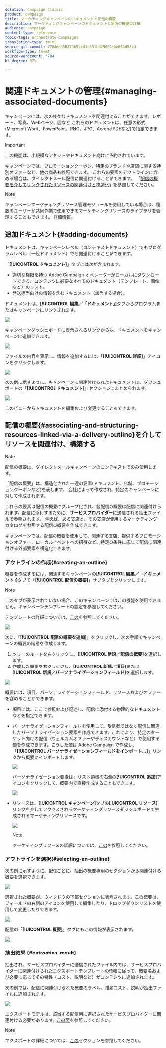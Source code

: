 ```yaml
---
solution: Campaign Classic
product: campaign
title: マーケティングキャンペーンのドキュメントと配信の概要
description: マーケティングキャンペーンのドキュメントと配信の概要の詳細
audience: campaign
content-type: reference
topic-tags: orchestrate-campaigns
translation-type: tm+mt
source-git-commit: 278dec636373b5ccd3b631bd29607ebe894d53c3
workflow-type: tm+mt
source-wordcount: '784'
ht-degree: 67%

---
```



# 関連ドキュメントの管理{#managing-associated-documents}

キャンペーンには、次の様々なドキュメントを関連付けることができます。レポート、写真、Webページ、図など これらのドキュメントは、任意の形式(Microsoft Word、PowerPoint、PNG、JPG、AcrobatPDFなど)で指定できます。

>[!IMPORTANT]
>
>この機能は、小規模なアセットやドキュメント向けに予約されています。

キャンペーンでは、プロモーションクーポン、特定のブランドや店舗に関する特別オファーなど、他の商品も参照できます。 これらの要素をアウトラインに含める場合は、ダイレクトメール配信に関連付けることができます。 「[配信の概要を介してリンクされたリソースの関連付けと構造化](#associating-and-structuring-resources-linked-via-a-delivery-outline)」を参照してください。

>[!NOTE]
>
>キャンペーンマーケティングリソース管理モジュールを使用している場合は、複数のユーザーが共同作業で使用できるマーケティングリソースのライブラリを管理することもできます。 [詳細情報](../../campaign/using/managing-marketing-resources.md)。

## 追加ドキュメント{#adding-documents}

ドキュメントは、キャンペーンレベル（コンテキストドキュメント）でもプログラムレベル（一般ドキュメント）でも関連付けることができます。

「**[!UICONTROL ドキュメント]**」タブには次が含まれます。

* 適切な権限を持つ Adobe Campaign オペレーターがローカルにダウンロードできる、コンテンツに必要なすべてのドキュメント（テンプレート、画像など）のリスト。
* 発送担当向けの情報を含むドキュメント（該当する場合）。

ドキュメントは、**[!UICONTROL 編集／「ドキュメント」]**&#x200B;タブからプログラムまたはキャンペーンにリンクされます。

![](assets/s_ncs_user_op_add_document.png)

キャンペーンダッシュボードに表示されるリンクからも、ドキュメントをキャンペーンに追加できます。

![](assets/add_a_document_in_op.png)

ファイルの内容を表示し、情報を追加するには、「**[!UICONTROL 詳細]**」アイコンをクリックします。

![](assets/s_ncs_user_op_add_document_details.png)

次の例に示すように、キャンペーンに関連付けられたドキュメントは、ダッシュボードの「**[!UICONTROL ドキュメント]**」セクションにまとめられます。

![](assets/s_ncs_user_op_edit_document.png)

このビューからドキュメントを編集および変更することもできます。

## 配信の概要{#associating-and-structuring-resources-linked-via-a-delivery-outline}を介してリソースを関連付け、構築する

>[!NOTE]
>
>配信の概要は、ダイレクトメールキャンペーンのコンテキストでのみ使用します。

「配信の概要」は、構造化された一連の要素(ドキュメント、店舗、プロモーションクーポンなど)を表します。 会社によって作成され、特定のキャンペーンに対して作成されます。

これらの要素は配信の概要にグループ化され、各配信の概要は配信に関連付けられます。配信に添付するために、**サービスプロバイダー**&#x200B;に送信される抽出ファイルで参照されます。 例えば、ある支店と、その支店が使用するマーケティングカタログを参照する配信の概要を作成できます。

キャンペーンでは、配信の概要を使用して、関連する支店、提供するプロモーションオファー、ローカルイベントへの招待など、特定の条件に応じて配信に関連付ける外部要素を構造化できます。

### アウトラインの作成{#creating-an-outline}

概要を作成するには、関連するキャンペーンの&#x200B;**[!UICONTROL 編集／「ドキュメント」]**&#x200B;タブで「**[!UICONTROL 配信の概要]**」サブタブをクリックします。

>[!NOTE]
>
>このタブが表示されていない場合、このキャンペーンではこの機能を使用できません。キャンペーンテンプレートの設定を参照してください。
>   
>テンプレートの詳細については、[この](../../campaign/using/marketing-campaign-templates.md#campaign-templates)を参照してください。

![](assets/s_ncs_user_op_composition_link.png)

次に、「**[!UICONTROL 配信の概要を追加]**」をクリックし、次の手順でキャンペーンの概要の階層を作成します。

1. ツリーのルートを右クリックし、**[!UICONTROL 新規／配信の概要]**&#x200B;を選択します。
1. 作成した概要を右クリックし、**[!UICONTROL 新規／項目]**&#x200B;または&#x200B;**[!UICONTROL 新規／パーソナライゼーションフィールド]**&#x200B;を選択します。

![](assets/s_ncs_user_op_add_composition.png)

概要には、項目、パーソナライゼーションフィールド、リソースおよびオファーを含めることができます。

* 項目には、ここで参照および記述し、配信に添付する物理的なドキュメントなどを指定できます。
* パーソナライゼーションフィールドを使用して、受信者ではなく配信に関連したパーソナライゼーション要素を作成できます。これにより、特定のターゲット向けの配信（ウェルカムオファーやディスカウントなど）で使用する値を作成できます。こうした値は Adobe Campaign で作成し、「**[!UICONTROL パーソナライゼーションフィールドをインポート...]**」リンクから概要にインポートします。

   ![](assets/s_ncs_user_op_add_composition_field.png)

   パーソナライゼーション要素は、リスト領域の右側の&#x200B;**[!UICONTROL 追加]**&#x200B;アイコンをクリックして、概要内で直接作成することもできます。

   ![](assets/s_ncs_user_op_add_composition_field_button.png)

* リソースは、**[!UICONTROL キャンペーン]**&#x200B;タブの&#x200B;**[!UICONTROL リソース]**&#x200B;リンクを介してアクセスされるマーケティングリソースダッシュボードで生成されるマーケティングリソースです。

   ![](assets/s_ncs_user_mkg_resource_ovv.png)

   >[!NOTE]
   >
   >マーケティングリソースの詳細については、[この](../../campaign/using/managing-marketing-resources.md)を参照してください。

### アウトラインを選択{#selecting-an-outline}

次の例に示すように、配信ごとに、抽出の概要専用のセクションから関連付ける概要を選択できます。

![](assets/s_ncs_user_op_select_composition.png)

選択された概要が、ウィンドウの下部セクションに表示されます。この概要は、フィールドの右側のアイコンを使用して編集したり、ドロップダウンリストを使用して変更したりできます。

![](assets/s_ncs_user_op_select_composition_b.png)

配信の「**[!UICONTROL 概要]**」タブにもこの情報が表示されます。

![](assets/s_ncs_user_op_select_composition_c.png)

### 抽出結果 {#extraction-result}

抽出され、サービスプロバイダーに送信されたファイル内では、サービスプロバイダーに関連付けられたエクスポートテンプレートの情報に従って、概要名および必要に応じてその特性（コスト、説明など）がコンテンツに追加されます。

次の例では、配信に関連付けられた概要のラベル、推定コスト、説明が抽出ファイルに追加されます。

![](assets/s_ncs_user_op_composition_in_export_template.png)

エクスポートモデルは、該当する配信用に選択されたサービスプロバイダーに関連付ける必要があります。[この節](../../campaign/using/providers--stocks-and-budgets.md#creating-service-providers-and-their-cost-structures)を参照してください。

>[!NOTE]
>
>エクスポートの詳細については、[この](../../platform/using/get-started-data-import-export.md)セクションを参照してください。
